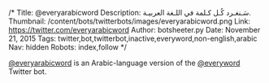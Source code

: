 /*
Title: @everyarabicword
Description: سَـنغـرد كُـل كـلمة في اللـغة العربيـة.
Thumbnail: /content/bots/twitterbots/images/everyarabicword.png
Link: https://twitter.com/everyarabicword
Author: botsheeter.py
Date: November 21, 2015
Tags: twitter,bot,twitterbot,inactive,everyword,non-english,arabic
Nav: hidden
Robots: index,follow
*/

[@everyarabicword](https://twitter.com/everyarabicword) is an Arabic-language version of the [@everyword](https://www.botwiki.org/bots/everyword/) Twitter bot.
